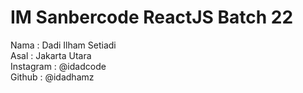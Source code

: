 # IM Sanbercode ReactJS Batch 22

Nama : Dadi Ilham Setiadi <br/>
Asal : Jakarta Utara <br/>
Instagram : @idadcode <br/>
Github : @idadhamz

